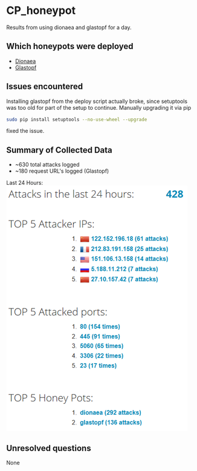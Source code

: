 # CP_honeypot
Results from using dionaea and glastopf for a day.

## Which honeypots were deployed
 - [Dionaea](https://github.com/rep/dionaea)
 - [Glastopf](https://github.com/mushorg/glastopf)

## Issues encountered

Installing glastopf from the deploy script actually broke, since setuptools was too old for part of the setup to continue. Manually upgrading it via pip

```bash
sudo pip install setuptools --no-use-wheel --upgrade
```

fixed the issue.

## Summary of Collected Data
 - ~630 total attacks logged
 - ~180 request URL's logged (Glastopf)

Last 24 Hours:
<img src="https://github.com/Lukanite/CP_honeypot/raw/master/last24.png" />

## Unresolved questions
None
